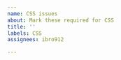 ```yaml
---
name: CSS issues
about: Mark these required for CSS
title: ''
labels: CSS
assignees: ibro912

---
```



